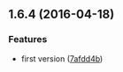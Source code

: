 <a name="1.6.4"></a>
## 1.6.4 (2016-04-18)


### Features

* first version ([7afdd4b](https://github.com/plover-modules/plover-module-resolver/commit/7afdd4b))



